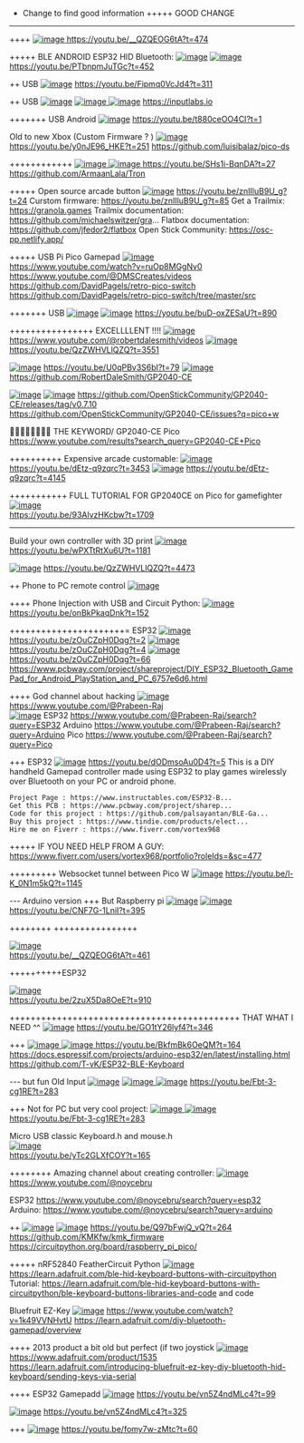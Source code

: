 + Change to find good information
+++++ GOOD CHANGE

---------------

++++ 
[![image](https://github.com/user-attachments/assets/7944eeda-f7b8-463a-828b-0ecfef734189)
](https://youtu.be/__QZQEOG6tA?t=474)
https://youtu.be/__QZQEOG6tA?t=474


+++++ BLE ANDROID
ESP32 HID Bluetooth: 
[![image](https://github.com/user-attachments/assets/1bf0f824-4a39-4359-941b-0153c837ccf0)](https://youtu.be/PTbnpmJuTGc?t=452)
[![image](https://github.com/user-attachments/assets/7a602cca-ea01-47df-a6be-a72ba2769859)](https://youtu.be/PTbnpmJuTGc?t=452)
https://youtu.be/PTbnpmJuTGc?t=452

++ USB
[![image](https://github.com/user-attachments/assets/59b0d7fd-e476-450d-ad97-1a5e684d1957)](https://youtu.be/Fipmq0VcJd4?t=311)
https://youtu.be/Fipmq0VcJd4?t=311

++ USB
[![image](https://github.com/user-attachments/assets/6724ff82-2ff5-4453-9efa-e3c73d666ce7)](https://youtu.be/yYwrVL2b9eM?t=151)
[![image](https://github.com/user-attachments/assets/5824ff50-ed22-4f8e-8df8-6bbd845b2b5e)
![image](https://github.com/user-attachments/assets/1fb12b18-fd06-4d81-a844-1f1a05209859)](https://inputlabs.io)
https://inputlabs.io


+++++++ USB Android
[![image](https://github.com/user-attachments/assets/80ea450e-d238-434b-aed7-6d2783154e93)](https://youtu.be/t880ceOO4CI?t=1)
https://youtu.be/t880ceOO4CI?t=1


Old to new Xbox (Custom Firmware ? )
[![image](https://github.com/user-attachments/assets/959ec022-7c76-4198-a3dd-d5b3bdaaf996)](https://youtu.be/y0nJE96_HKE?t=251)
https://youtu.be/y0nJE96_HKE?t=251
https://github.com/luisibalaz/pico-ds


++++++++++++
[![image](https://github.com/user-attachments/assets/dca5d992-c67e-4902-a81a-26ca123152da)
![image](https://github.com/user-attachments/assets/3e8a1714-33a0-4c54-b2db-bb37c304aeba)
](https://youtu.be/SHs1i-BqnDA?t=27)
https://youtu.be/SHs1i-BqnDA?t=27
https://github.com/ArmaanLala/Tron


+++++  Open source arcade button 
[![image](https://github.com/user-attachments/assets/a2dbe137-5f4f-4405-a928-868750a87c6f)](https://youtu.be/znIIluB9U_g?t=24)
https://youtu.be/znIIluB9U_g?t=24
Curstom firmware: https://youtu.be/znIIluB9U_g?t=85
Get a Trailmix: https://granola.games
Trailmix documentation: https://github.com/michaelswitzer/gra...
Flatbox documentation: https://github.com/jfedor2/flatbox
Open Stick Community: https://osc-pp.netlify.app/


+++++ USB Pi Pico Gamepad
[![image](https://github.com/user-attachments/assets/41e868c6-12a7-4cda-b8c7-acd4a039c1df)](https://www.youtube.com/watch?v=ruOp8MGgNv0)  
https://www.youtube.com/watch?v=ruOp8MGgNv0  
https://www.youtube.com/@DMSCreates/videos
https://github.com/DavidPagels/retro-pico-switch
https://github.com/DavidPagels/retro-pico-switch/tree/master/src

+++++++ USB
[![image](https://github.com/user-attachments/assets/6f87adb5-4971-4d68-a12e-9b8e09eb6eda)](https://youtu.be/buD-oxZESaU?t=387)
[![image](https://github.com/user-attachments/assets/25a2e405-55f4-415f-8e99-9a9f468334ec)](https://youtu.be/buD-oxZESaU?t=890)
https://youtu.be/buD-oxZESaU?t=890


++++++++++++++++ EXCELLLLENT !!!!
[![image](https://github.com/user-attachments/assets/93219fb9-32fb-44ea-93fd-87d1b1eaab1d)](https://www.youtube.com/@robertdalesmith/videos)
https://www.youtube.com/@robertdalesmith/videos
[![image](https://github.com/user-attachments/assets/79aff4c8-a1ed-487d-8f96-43c1c9984895)](https://youtu.be/QzZWHVLlQZQ?t=3551)
https://youtu.be/QzZWHVLlQZQ?t=3551

[![image](https://github.com/user-attachments/assets/345a4782-912e-4c05-a3df-7a55089489ad)](https://youtu.be/U0qPBv3S6bI?t=79)
https://youtu.be/U0qPBv3S6bI?t=79
[![image](https://github.com/user-attachments/assets/898435d7-eb27-49c0-b102-f53db1744bfb)](https://github.com/RobertDaleSmith/GP2040-CE)
https://github.com/RobertDaleSmith/GP2040-CE


[![image](https://github.com/user-attachments/assets/13351a4b-4f76-430d-be68-4c7b1c66a95f)](https://gp2040-ce.info/downloads)
[![image](https://github.com/user-attachments/assets/27fdfdd9-aaa9-452e-95a1-0f5f14ecd5b5)](https://github.com/OpenStickCommunity/GP2040-CE/releases/tag/v0.7.10)
https://github.com/OpenStickCommunity/GP2040-CE/releases/tag/v0.7.10  
https://github.com/OpenStickCommunity/GP2040-CE/issues?q=pico+w


🧙‍♂️🧙‍♂️🧙‍♂️🧙‍♂️ THE KEYWORD/ GP2040-CE Pico
https://www.youtube.com/results?search_query=GP2040-CE+Pico


++++++++++ Expensive arcade customable:
[![image](https://github.com/user-attachments/assets/f7864473-6c43-4ed3-9b63-b308ecda6aa1)](https://youtu.be/dEtz-q9zqrc?t=3453)
https://youtu.be/dEtz-q9zqrc?t=3453
[![image](https://github.com/user-attachments/assets/6b4447c9-f194-4800-a01b-b7441a032039)](https://youtu.be/dEtz-q9zqrc?t=4145)
https://youtu.be/dEtz-q9zqrc?t=4145


+++++++++++ FULL TUTORIAL FOR GP2040CE on Pico for gamefighter
[![image](https://github.com/user-attachments/assets/7ef5990e-b022-4113-8f7b-32b56a503181)](https://youtu.be/93AlvzHKcbw?t=1709)  
https://youtu.be/93AlvzHKcbw?t=1709  


---
Build your own controller with 3D print
[![image](https://github.com/user-attachments/assets/ee415772-a311-44f6-bc60-e1f32e3bb18e)](https://youtu.be/wPXTtRtXu6U?t=1181)
https://youtu.be/wPXTtRtXu6U?t=1181


[![image](https://github.com/user-attachments/assets/3e2d779e-be0e-4dfa-af33-9d37c4976a01)](https://youtu.be/QzZWHVLlQZQ?t=4473) 
https://youtu.be/QzZWHVLlQZQ?t=4473  

++ Phone to PC remote control 
[![image](https://github.com/user-attachments/assets/38ab0df8-ad34-43ae-9261-c503af209f08)](https://www.youtube.com/shorts/oA4MRN0_aho?t=16&feature=share)



++++ Phone Injection with USB and Circuit Python:
[![image](https://github.com/user-attachments/assets/6c12f9c6-8ffa-478b-8229-2240a8a905c7)](https://youtu.be/onBkPkaqDnk?t=152)
https://youtu.be/onBkPkaqDnk?t=152


++++++++++++++++++++++= ESP32
[![image](https://github.com/user-attachments/assets/0547eae3-04ca-45e8-9307-2f62ed75f07e)](https://youtu.be/zOuCZpH0Dqg?t=2)
https://youtu.be/zOuCZpH0Dqg?t=2
[![image](https://github.com/user-attachments/assets/5a9ee4e5-443f-4367-9e96-0243adab788c)](https://youtu.be/zOuCZpH0Dqg?t=4)
https://youtu.be/zOuCZpH0Dqg?t=4
[![image](https://github.com/user-attachments/assets/e7e0121a-b106-4a99-804e-e750e8e4d0e8)](https://youtu.be/zOuCZpH0Dqg?t=66)
https://youtu.be/zOuCZpH0Dqg?t=66
https://www.pcbway.com/project/shareproject/DIY_ESP32_Bluetooth_GamePad_for_Android_PlayStation_and_PC_6757e6d6.html



++++ God channel about hacking
[![image](https://github.com/user-attachments/assets/ceffc2fe-32b5-40b9-a704-2d58dae0f777)](https://www.youtube.com/@Prabeen-Raj)  
https://www.youtube.com/@Prabeen-Raj  
[![image](https://github.com/user-attachments/assets/d24522a4-5e8d-41fe-a25e-29a4cdedf35d)](https://www.youtube.com/@Prabeen-Raj)
ESP32 https://www.youtube.com/@Prabeen-Raj/search?query=ESP32
Arduino https://www.youtube.com/@Prabeen-Raj/search?query=Arduino
Pico https://www.youtube.com/@Prabeen-Raj/search?query=Pico



+++ ESP32
[![image](https://github.com/user-attachments/assets/66d03a75-8b73-468d-8b81-120a1da03634)](https://youtu.be/dODmsoAu0D4?t=5)
https://youtu.be/dODmsoAu0D4?t=5
This is a DIY handheld Gamepad controller made using ESP32 to play games wirelessly over Bluetooth on your PC or android phone.
```
Project Page : https://www.instructables.com/ESP32-B...
Get this PCB : https://www.pcbway.com/project/sharep...
Code for this project : https://github.com/palsayantan/BLE-Ga...
Buy this project : https://www.tindie.com/products/elect...
Hire me on Fiverr : https://www.fiverr.com/vortex968
```
+++++ IF YOU NEED HELP FROM A GUY: https://www.fiverr.com/users/vortex968/portfolio?roleIds=&sc=477


+++++++++ Websocket tunnel between Pico W
[![image](https://github.com/user-attachments/assets/3a6468bd-a320-49bc-9b72-c2c2d163d4b9)](https://youtu.be/l-K_0N1m5kQ?t=1145)
https://youtu.be/l-K_0N1m5kQ?t=1145


--- Arduino version +++ But Raspberry pi
[![image](https://github.com/user-attachments/assets/30b0a1a1-1b51-4483-8095-3f280a686fb7)](https://youtu.be/CNF7G-1LniI?t=391)
[![image](https://github.com/user-attachments/assets/97857343-66eb-4ff0-8e52-29d7cc25f84a)](https://youtu.be/CNF7G-1LniI?t=395)
https://youtu.be/CNF7G-1LniI?t=395


++++++++ ++++++++++++++++

[![image](https://github.com/user-attachments/assets/43d4baf0-47aa-4f1a-a32d-fbaec9455a63)](https://youtu.be/__QZQEOG6tA?t=461)  
https://youtu.be/__QZQEOG6tA?t=461  


++++++++++ESP32

[![image](https://github.com/user-attachments/assets/46a806bc-b0c7-485e-a71e-6751a8a53623)](https://youtu.be/2zuX5Da8OeE?t=910)  
https://youtu.be/2zuX5Da8OeE?t=910  

++++++++++++++++++++++++++++++++++++++++++++ THAT WHAT I NEED ^^
[![image](https://github.com/user-attachments/assets/0a2109b1-7655-4de3-bcca-dc1758bfd6ba)](https://youtu.be/GO1tY26lyf4?t=346)
https://youtu.be/GO1tY26lyf4?t=346


+++
[![image](https://github.com/user-attachments/assets/ae91ba88-227f-4a8d-a1f8-cea0c7f705fd)
![image](https://github.com/user-attachments/assets/e73685e1-32eb-42d5-b46f-2a19d0e76d3f)
](https://youtu.be/BkfmBk6OeQM?t=164)
https://youtu.be/BkfmBk6OeQM?t=164
https://docs.espressif.com/projects/arduino-esp32/en/latest/installing.html
https://github.com/T-vK/ESP32-BLE-Keyboard



--- but fun Old Input
[![image](https://github.com/user-attachments/assets/e296b39d-fbfe-4a0a-bcba-f981fead6bae)](https://youtu.be/Fbt-3-cg1RE?t=283)
[![image](https://github.com/user-attachments/assets/51d749f5-2d8d-42d6-b1e5-4123088b4508)
![image](https://github.com/user-attachments/assets/3f1011a4-0b6b-4aab-ada2-baf01284a77c)](https://youtu.be/Fbt-3-cg1RE?t=283)
https://youtu.be/Fbt-3-cg1RE?t=283


+++ Not for PC but very cool project:
[![image](https://github.com/user-attachments/assets/58ddf8b7-b52d-414f-82cc-2d80a5259389)
![image](https://github.com/user-attachments/assets/5a22dee4-8967-4446-8abd-8c1f9e78c638)](https://youtu.be/Fbt-3-cg1RE?t=283)
https://youtu.be/Fbt-3-cg1RE?t=283


Micro USB classic Keyboard.h and mouse.h  
[![image](https://github.com/user-attachments/assets/eeff2215-3be2-497f-8d5f-f9561fbac961)](https://youtu.be/yTc2GLXfCOY?t=165)   
https://youtu.be/yTc2GLXfCOY?t=165    


++++++++ Amazing channel about creating controller:
[![image](https://github.com/user-attachments/assets/f6e9a41f-c908-486a-b143-0b00ad7e870b)](https://www.youtube.com/@noycebru)
https://www.youtube.com/@noycebru

ESP32 https://www.youtube.com/@noycebru/search?query=esp32
Arduino: https://www.youtube.com/@noycebru/search?query=arduino



++ 
[![image](https://github.com/user-attachments/assets/a364c4b0-f482-46ba-815a-da4518bf828d)](https://youtu.be/Q97bFwjQ_vQ?t=264)
[![image](https://github.com/user-attachments/assets/3e688b02-0695-4c3a-8ff8-d10f011cc240)](https://youtu.be/Q97bFwjQ_vQ?t=264)
https://youtu.be/Q97bFwjQ_vQ?t=264
https://github.com/KMKfw/kmk_firmware
https://circuitpython.org/board/raspberry_pi_pico/

+++++ nRF52840 FeatherCircuit Python
[![image](https://github.com/user-attachments/assets/957f959a-c96c-4101-a9cc-7722daa78f8e)](https://youtu.be/OWXnM8ACC9s?t=8)
https://learn.adafruit.com/ble-hid-keyboard-buttons-with-circuitpython
Tutorial: https://learn.adafruit.com/ble-hid-keyboard-buttons-with-circuitpython/ble-keyboard-buttons-libraries-and-code and code


 Bluefruit EZ-Key 
[![image](https://github.com/user-attachments/assets/cfcbb380-1ab7-4f5b-a848-529108999d19)](https://www.youtube.com/watch?v=1k49VVNHvtU)
https://www.youtube.com/watch?v=1k49VVNHvtU
https://learn.adafruit.com/diy-bluetooth-gamepad/overview


++++ 2013 product a bit old but perfect (if two joystick
[![image](https://github.com/user-attachments/assets/68949b07-a7ca-4ab2-b31d-7d73e70d40d3)](https://www.adafruit.com/product/1535)
https://www.adafruit.com/product/1535
https://learn.adafruit.com/introducing-bluefruit-ez-key-diy-bluetooth-hid-keyboard/sending-keys-via-serial


++++ ESP32 Gamepadd 
[![image](https://github.com/user-attachments/assets/ef8c13ce-f7c4-4794-805e-631a69157383)](https://youtu.be/vn5Z4ndMLc4?t=99)
https://youtu.be/vn5Z4ndMLc4?t=99

[![image](https://github.com/user-attachments/assets/4bac0f87-17cf-4d93-a1a6-be80b7159928)](https://youtu.be/vn5Z4ndMLc4?t=325)
https://youtu.be/vn5Z4ndMLc4?t=325


+++
[![image](https://github.com/user-attachments/assets/a2e651ce-3587-471e-8346-0e8de2a01cc6)](https://youtu.be/fomy7w-zMtc?t=60)
https://youtu.be/fomy7w-zMtc?t=60

